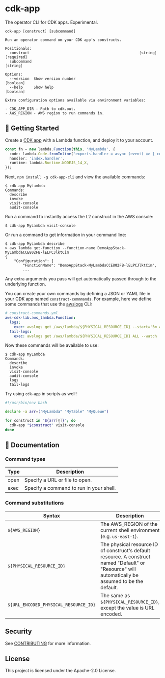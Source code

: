 # cdk-app

The operator CLI for CDK apps. Experimental.

```
cdk-app [construct] [subcommand]

Run an operator command on your CDK app's constructs.

Positionals:
  construct                                                  [string] [required]
  subcommand                                                            [string]

Options:
  --version  Show version number                                       [boolean]
  --help     Show help                                                 [boolean]

Extra configuration options available via environment variables:

- CDK_APP_DIR - Path to cdk.out.
- AWS_REGION - AWS region to run commands in.
```

## 🚀 Getting Started

Create a [CDK app](https://www.npmjs.com/package/aws-cdk) with a Lambda
function, and deploy it to your account.

```ts
const fn = new lambda.Function(this, 'MyLambda', {
  code: lambda.Code.fromInline("exports.handler = async (event) => { console.log('event: ', event) };"),
  handler: 'index.handler',
  runtime: lambda.Runtime.NODEJS_14_X,
});
```

Next, `npm install -g cdk-app-cli` and view the available commands:

```
$ cdk-app MyLambda
Commands:
  describe
  invoke
  visit-console
  audit-console
```

Run a command to instantly access the L2 construct in the AWS console:

```
$ cdk-app MyLambda visit-console
```

Or run a command to get information in your command line:

```
$ cdk-app MyLambda describe
> aws lambda get-function --function-name DemoAppStack-MyLambdaCCE802FB-lELPCJlktCim
{
    "Configuration": {
        "FunctionName": "DemoAppStack-MyLambdaCCE802FB-lELPCJlktCim",
        ...
```

Any extra arguments you pass will get automatically passed through to the underlying function.

You can create your own commands by defining a JSON or YAML file in your CDK app named `construct-commmands`. For example, here we define some commands that use the [awslogs](https://github.com/jorgebastida/awslogs) CLI:

```yaml
# construct-commands.yml
aws-cdk-lib.aws_lambda.Function:
  logs:
    exec: awslogs get /aws/lambda/${PHYSICAL_RESOURCE_ID} --start='5m ago'
  tail-logs:
    exec: awslogs get /aws/lambda/${PHYSICAL_RESOURCE_ID} ALL --watch
```

Now these commands will be available to use:

```
$ cdk-app MyLambda
Commands:
  describe
  invoke
  visit-console
  audit-console
  logs
  tail-logs
```

Try using `cdk-app` in scripts as well!

```bash
#!/usr/bin/env bash

declare -a arr=("MyLambda" "MyTable" "MyQueue")

for construct in "${arr[@]}"; do
  cdk-app "$construct" visit-console
done
```

## 📖 Documentation

### Command types

| Type | Description |
| ----------- | ----------- |
| open | Specify a URL or file to open. |
| exec | Specify a command to run in your shell. |

### Command substitutions

| Syntax | Description |
| ----------- | ----------- |
| `${AWS_REGION}` | The AWS_REGION of the current shell environment (e.g. `us-east-1`). |
| `${PHYSICAL_RESOURCE_ID}` | The physical resource ID of construct's default resource. A construct named "Default" or "Resource" will automatically be assumed to be the default. |
| `${URL_ENCODED_PHYSICAL_RESOURCE_ID}` | The same as `${PHYSICAL_RESOURCE_ID}`, except the value is URL encoded. |

## Security

See [CONTRIBUTING](CONTRIBUTING.md#security-issue-notifications) for more information.

## License

This project is licensed under the Apache-2.0 License.
